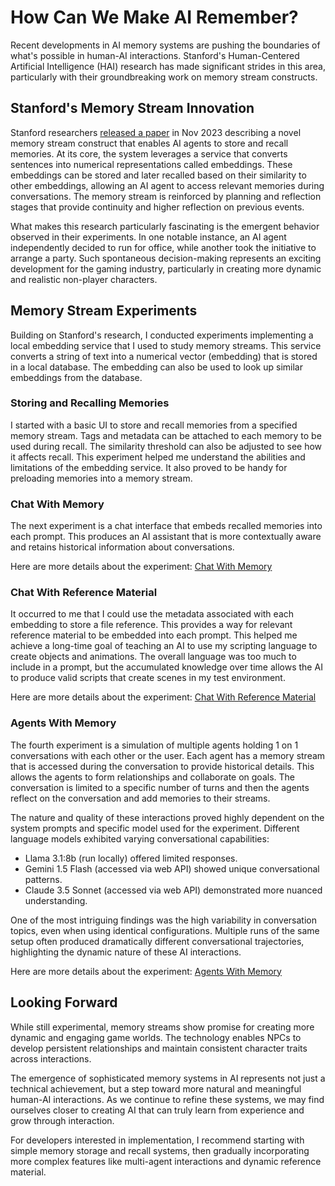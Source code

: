 # How Can We Make AI Remember?

Recent developments in AI memory systems are pushing the boundaries of what's possible in human-AI interactions. Stanford's Human-Centered Artificial Intelligence (HAI) research has made significant strides in this area, particularly with their groundbreaking work on memory stream constructs.

## **Stanford's Memory Stream Innovation**

Stanford researchers [released a paper](https://hai.stanford.edu/news/computational-agents-exhibit-believable-humanlike-behavior) in Nov 2023 describing a novel memory stream construct that enables AI agents to store and recall memories. At its core, the system leverages a service that converts sentences into numerical representations called embeddings. These embeddings can be stored and later recalled based on their similarity to other embeddings, allowing an AI agent to access relevant memories during conversations.  The memory stream is reinforced by planning and reflection stages that provide continuity and higher reflection on previous events.

What makes this research particularly fascinating is the emergent behavior observed in their experiments. In one notable instance, an AI agent independently decided to run for office, while another took the initiative to arrange a party. Such spontaneous decision-making represents an exciting development for the gaming industry, particularly in creating more dynamic and realistic non-player characters.

## **Memory Stream Experiments**

Building on Stanford's research, I conducted experiments implementing a local embedding service that I used to study memory streams. This service converts a string of text into a numerical vector (embedding) that is stored in a local database.  The embedding can also be used to look up similar embeddings from the database.

### Storing and Recalling Memories

I started with a basic UI to store and recall memories from a specified memory stream.  Tags and metadata can be attached to each memory to be used during recall.  The similarity threshold can also be adjusted to see how it affects recall.  This experiment helped me understand the abilities and limitations of the embedding service.  It also proved to be handy for preloading memories into a memory stream.

### Chat With Memory

The next experiment is a chat interface that embeds recalled memories into each prompt.  This produces an AI assistant that is more contextually aware and retains historical information about conversations.

Here are more details about the experiment: [Chat With Memory](Chat%20With%20Memory.md)

### Chat With Reference Material

It occurred to me that I could use the metadata associated with each embedding to store a file reference.  This provides a way for relevant reference material to be embedded into each prompt.  This helped me achieve a long-time goal of teaching an AI to use my scripting language to create objects and animations.  The overall language was too much to include in a prompt, but the accumulated knowledge over time allows the AI to produce valid scripts that create scenes in my test environment.

Here are more details about the experiment: [Chat With Reference Material](Chat%20With%20Reference%20Material.md)

### Agents With Memory

The fourth experiment is a simulation of multiple agents holding 1 on 1 conversations with each other or the user.  Each agent has a memory stream that is accessed during the conversation to provide historical details.  This allows the agents to form relationships and collaborate on goals.  The conversation is limited to a specific number of turns and then the agents reflect on the conversation and add memories to their streams.

The nature and quality of these interactions proved highly dependent on the system prompts and specific model used for the experiment. Different language models exhibited varying conversational capabilities:

* Llama 3.1:8b (run locally) offered limited responses.  
* Gemini 1.5 Flash (accessed via web API) showed unique conversational patterns.  
* Claude 3.5 Sonnet (accessed via web API) demonstrated more nuanced understanding.

One of the most intriguing findings was the high variability in conversation topics, even when using identical configurations. Multiple runs of the same setup often produced dramatically different conversational trajectories, highlighting the dynamic nature of these AI interactions.

Here are more details about the experiment: [Agents With Memory](Agents%20With%20Memory.md)

## **Looking Forward**

While still experimental, memory streams show promise for creating more dynamic and engaging game worlds. The technology enables NPCs to develop persistent relationships and maintain consistent character traits across interactions.

The emergence of sophisticated memory systems in AI represents not just a technical achievement, but a step toward more natural and meaningful human-AI interactions. As we continue to refine these systems, we may find ourselves closer to creating AI that can truly learn from experience and grow through interaction.

For developers interested in implementation, I recommend starting with simple memory storage and recall systems, then gradually incorporating more complex features like multi-agent interactions and dynamic reference material.
